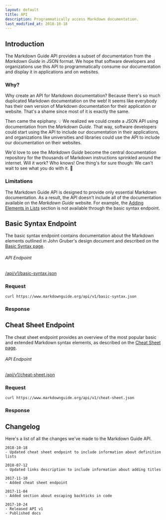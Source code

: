 ```yaml
---
layout: default
title: API
description: Programmatically access Markdown documentation.
last_modified_at: 2018-10-18
---
```


## Introduction

The Markdown Guide API provides a subset of documentation from the *Markdown Guide* in JSON format. We hope that software developers and organizations use this API to programmatically consume our documentation and display it in applications and on websites.

### Why?

Why create an API for Markdown documentation? Because there's so much duplicated Markdown documentation on the web! It seems like everybody has their own version of Markdown documentation for their application or website. That's a shame since most of it is exactly the same.

Then came the epiphany. 💡 We realized we could create a JSON API using documentation from the *Markdown Guide*. That way, software developers could start using the API to include our documentation in their applications, and organizations like universities and libraries could use the API to include our documentation on their websites.

We'd love to see the *Markdown Guide* become the central documentation repository for the thousands of Markdown instructions sprinkled around the internet. Will it work? Who knows! One thing's for sure though: We can't wait to see what you do with it. 🤘

### Limitations

The Markdown Guide API is designed to provide only essential Markdown documentation. As a result, the API doesn't include all of the documentation available on the *Markdown Guide* website. For example, the [Adding Elements in Lists](/basic-syntax/#adding-elements-in-lists) section is not available through the basic syntax endpoint.

## Basic Syntax Endpoint

The basic syntax endpoint contains documentation about the Markdown elements outlined in John Gruber's design document and described on the [Basic Syntax page](/basic-syntax/).

<div class="card">
  <h6 class="card-header no-anchor" data-toc-skip>API Endpoint</h6>
  <div class="card-body"><a href="/markdown-guide-11ty/api/v1/basic-syntax.json">/api/v1/basic-syntax.json</a></div>
</div>

### Request

`curl https://www.markdownguide.org/api/v1/basic-syntax.json`

### Response

<script src="https://gist.github.com/mattcone/a0103c47bdac8bf81a54b29f650e5cb2.js"></script>

## Cheat Sheet Endpoint

The cheat sheet endpoint provides an overview of the most popular basic and extended Markdown syntax elements, as described on the [Cheat Sheet page](/cheat-sheet/).

<div class="card">
  <h6 class="card-header no-anchor" data-toc-skip>API Endpoint</h6>
  <div class="card-body"><a href="/markdown-guide-11ty/api/v1/cheat-sheet.json">/api/v1/cheat-sheet.json</a></div>
</div>

### Request

`curl https://www.markdownguide.org/api/v1/cheat-sheet.json`

### Response

<script src="https://gist.github.com/mattcone/ec8057127a0ff2e0b45d2cde14355b2a.js"></script>

## Changelog

Here's a list of all the changes we've made to the Markdown Guide API.

```
2018-10-18
- Updated cheat sheet endpoint to include information about definition lists

2018-07-12
- Updated links description to include information about adding titles

2017-11-10
- Added cheat sheet endpoint

2017-11-04
- Added section about escaping backticks in code

2017-10-24
- Released API v1
- Published docs
```
